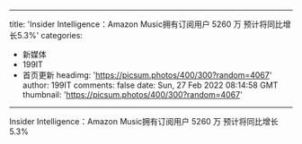 
---
title: 'Insider Intelligence：Amazon Music拥有订阅用户 5260 万  预计将同比增长5.3%'
categories: 
 - 新媒体
 - 199IT
 - 首页更新
headimg: 'https://picsum.photos/400/300?random=4067'
author: 199IT
comments: false
date: Sun, 27 Feb 2022 08:14:58 GMT
thumbnail: 'https://picsum.photos/400/300?random=4067'
---

<div>   
Insider Intelligence：Amazon Music拥有订阅用户 5260 万  预计将同比增长5.3%  
</div>
            